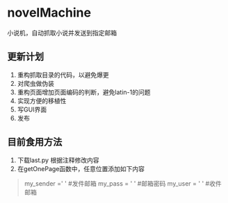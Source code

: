 # novelMachine
小说机，自动抓取小说并发送到指定邮箱

## 更新计划
1. 重构抓取目录的代码，以避免爆更
2. 对爬虫做伪装
3. 重构页面增加页面编码的判断，避免latin-1的问题
3. 实现方便的移植性
4. 写GUI界面
5. 发布

## 目前食用方法

1. 下载last.py 根据注释修改内容
2. 在getOnePage函数中，任意位置添加如下内容

>  my_sender =' ' #发件邮箱
>  my_pass = ' ' #邮箱密码
>  my_user = ' ' #收件邮箱
